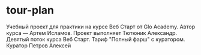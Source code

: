 # tour-plan

Учебный проект для практики на курсе Веб Старт от Glo Academy. Автор курса — Артем Исламов.
Проект выполняет
Тютюник Александр. Девятый поток курса Веб Старт. Тариф "Полный фарш" с куратором.
Куратор
Петров Алексей